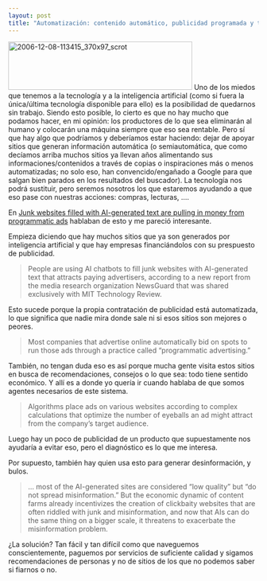 ```yaml
---
layout: post
title: "Automatización: contenido automático, publicidad programada y tú ¿también eres un robot?"
---
```


<a data-flickr-embed="true" href="https://www.flickr.com/photos/fernand0/317000370/in/photolist-3nKcZQ-f2kBj-qjeKG-u1HaC-5WmvUp-CKou3-TQiTm" title="2006-12-08-113415_370x97_scrot"><img src="https://live.staticflickr.com/108/317000370_0068a6f91f_o.png" width="370" height="97" alt="2006-12-08-113415_370x97_scrot"/></a><script async src="//embedr.flickr.com/assets/client-code.js" charset="utf-8"></script>
Uno de los miedos que tenemos a la tecnología y a la inteligencia artificial (como si fuera la única/última tecnología disponible para ello) es la posibilidad de quedarnos sin trabajo.
Siendo esto posible, lo cierto es que no hay mucho que podamos hacer, en mi opinión: los productores de lo que sea eliminarán al humano y colocarán una máquina siempre que eso sea rentable.
Pero sí que hay algo que podríamos y deberíamos estar haciendo: dejar de apoyar sitios que generan información automática (o semiautomática, que como decíamos arriba muchos sitios ya llevan años alimentando sus informaciones/contenidos a través de copias o inspiraciones más o menos automatizadas; no solo eso, han convencido/engañado a Google para que salgan bien parados en los resultados del buscador).
La tecnología nos podrá sustituir, pero seremos nosotros los que estaremos ayudando a que eso pase con nuestras acciones: compras, lecturas, ....

En <a hreF="https://www.technologyreview.com/2023/06/26/1075504/junk-websites-filled-with-ai-generated-text-are-pulling-in-money-from-programmatic-ads/">Junk websites filled with AI-generated text are pulling in money from programmatic ads</a> hablaban de esto y me pareció interesante.

Empieza diciendo que hay muchos sitios que ya son generados por inteligencia artificial y que hay empresas financiándolos con su prespuesto de publicidad.

<blockquote>
People are using AI chatbots to fill junk websites with AI-generated text that attracts paying advertisers, according to a new report from the media research organization NewsGuard that was shared exclusively with MIT Technology Review. 
</blockquote>

Esto sucede porque la propia contratación de publicidad está automatizada, lo que significa que nadie mira donde sale ni si esos sitios son mejores o peores.

<blockquote>
Most companies that advertise online automatically bid on spots to run those ads through a practice called “programmatic advertising.” 
</blockquote>

También, no tengan duda eso es así porque mucha gente visita estos sitios en busca de recomendaciones, consejos o lo que sea: todo tiene sentido económico.
Y allí es a donde yo quería ir cuando hablaba de que somos agentes necesarios de este sistema.

<blockquote>
Algorithms place ads on various websites according to complex calculations that optimize the number of eyeballs an ad might attract from the company’s target audience. 
</blockquote>

Luego hay un poco de publicidad de un producto que supuestamente nos ayudaría a evitar eso, pero el diagnóstico es lo que me interesa.

Por supuesto, también hay quien usa esto para generar desinformación, y bulos.

<blockquote>
... most of the AI-generated sites are considered “low quality” but “do not spread misinformation.” But the economic dynamic of content farms already incentivizes the creation of clickbaity websites that are often riddled with junk and misinformation, and now that AIs can do the same thing on a bigger scale, it threatens to exacerbate the misinformation problem.
</blockquote>

¿La solución?
Tan fácil y tan difícil como que naveguemos conscientemente, paguemos por servicios de suficiente calidad y sigamos recomendaciones de personas y no de sitios de los que no podemos saber si fiarnos o no.
